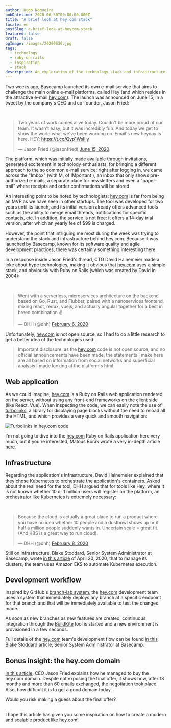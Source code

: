 ```yaml
---
author: Hugo Nogueira
pubDatetime: 2020-06-30T00:00:00.000Z
title: "A brief look at hey.com stack"
locale: en
postSlug: a-brief-look-at-heycom-stack
featured: false
draft: false
ogImage: /images/20200630.jpg
tags:
  - technology
  - ruby-on-rails
  - inspiration
  - stack
description: An exploration of the technology stack and infrastructure behind Basecamp's Hey email service, including Ruby on Rails, Kubernetes, and their development workflow.
---
```


Two weeks ago, Basecamp launched its own e-mail service that aims to challenge the main online e-mail platforms, called Hey (and which resides in the attractive e-mail [hey.com](hey.com)). The launch was announced on June 15, in a tweet by the company's CEO and co-founder, Jason Fried:

<br/>
<blockquote class="twitter-tweet"><p lang="en" dir="ltr">Two years of work comes alive today. Couldn't be more proud of our team. It wasn't easy, but it was incredibly fun. And today we get to show the world what we've been working on. Email's new heyday is here. HEY: <a href="https://t.co/Qyp1WsIIly">https://t.co/Qyp1WsIIly</a></p>&mdash; Jason Fried (@jasonfried) <a href="https://twitter.com/jasonfried/status/1272533092939505664?ref_src=twsrc%5Etfw">June 15, 2020</a></blockquote>

The platform, which was initially made available through invitations, generated excitement in technology enthusiasts, for bringing a different approach to the so common e-mail service: right after logging in, we came across the "Imbox" (with M, of IMportant ), an inbox that only shows pre-authorized e-mails, a separate place for newsletters and even a "paper-trail" where receipts and order confirmations will be stored.

An interesting point to be noted by technologists: [hey.com](http://hey.com) is far from being an MVP as we have seen in other startups. The tool was developed for two years until its launch, and its initial version already offers advanced tools such as the ability to merge email threads, notifications for specific contacts, etc. In addition, the service is not free: it offers a 14-day trial version, after which an yearly fee of $99 is charged.

However, the point that intriguing me most during the week was trying to understand the stack and infrastructure behind hey.com. Because it was launched by Basecamp, known for its software quality and agile development practices, there was certainly something interesting there.

In a response inside Jason Fried's thread, CTO David Hainemeier made a joke about hype technologies, making it obvious that [hey.com](http://hey.com) uses a simple stack, and obviously with Ruby on Rails (which was created by David in 2004):

<br/>
<blockquote class="twitter-tweet"><p lang="en" dir="ltr">Went with a serverless, microservices architecture on the backend based on Go, Rust, and Flubber, paired with a nanoservices frontend, mixing react, redux, vuejs, and actually angular together for a best in breed combination ✌️</p>&mdash; DHH (@dhh) <a href="https://twitter.com/dhh/status/1225506212265037827?ref_src=twsrc%5Etfw">February 6, 2020</a></blockquote>

Unfortunately, [hey.com](http://hey.com) is not open source, so I had to do a little research to get a better idea of the technologies used.

> Important disclosure: as the [hey.com](http://hey.com) code is not open source, and no official announcements have been made, the statements I make here are all based on information from social networks and superficial analysis I made looking at the platform's html.

## Web application

As we could imagine, [hey.com](http://hey.com) is a Ruby on Rails web application rendered on the server, without using any front-end frameworks on the client side (like React, Vue). When inspecting the code, we can easily note the use of [turbolinks](https://github.com/turbolinks/turbolinks), a library for displaying page blocks without the need to reload all the HTML, and which provides a very quick and smooth navigation:

![Turbolinks in hey.com code](/images/20200630_web.png 'Turbolinks')

I'm not going to dive into the [hey.com](http://hey.com) Ruby on Rails application here very much, but if you're interested, Matouš Borák wrote a very in-depth article [here](https://dev.to/borama/a-few-sneak-peeks-into-hey-com-technology-i-intro-4bjg).

## Infrastructure

Regarding the application's infrastructure, David Hainemeier explained that they chose Kubernetes to orchestrate the application's containers. Asked about the real need for the tool, DHH argued that for tools like Hey, where it is not known whether 10 or 1 million users will register on the platform, an orchestrator like Kubernetes is extremely necessary:

<br/>
<blockquote class="twitter-tweet"><p lang="en" dir="ltr">Because the cloud is actually a great place to run a product where you have no idea whether 10 people and a dustbowl shows up or if half a million people suddenly wants in. Uncertain scale = great fit. (And K8S is a great way to run cloud).</p>&mdash; DHH (@dhh) <a href="https://twitter.com/dhh/status/1226252386252947456?ref_src=twsrc%5Etfw">February 8, 2020</a></blockquote>

Still on infrastructure, Blake Stoddard, Senior System Administrator at Basecamp, wrote [in this article](https://m.signalvnoise.com/seamless-branch-deploys-with-kubernetes/) of April 20, 2020, that to manage its clusters, the team uses Amazon EKS to automate Kubernetes execution.

## Development workflow

Inspired by GitHub's [branch-lab system](https://github.blog/2015-06-02-deploying-branches-to-github-com/), the [hey.com](http://hey.com) development team uses a system that immediately deploys any branch at a specific endpoint for that branch and that will be immediately available to test the changes made.

As soon as new branches as new features are created, continuous integration through the [BuildKite](https://buildkite.com/) tool is started and a new environment is provisioned in a few seconds.

Full details of the [hey.com](http://hey.com) team's development flow can be found [in this Blake Stoddard article](https://m.signalvnoise.com/seamless-branch-deploys-with-kubernetes/), Senior System Administrator at Basecamp.

## Bonus insight: the hey.com domain

[In this article](https://m.signalvnoise.com/how-we-acquired-hey-com/), CEO Jason Fried explains how he managed to buy the hey.com domain. Despite not exposing the final offer, it shows how, after 18 months and more than 60 emails exchanged, the negotiation took place. Also, how difficult it is to get a good domain today.

Would you risk making a guess about the final offer?

##

I hope this article has given you some inspiration on how to create a modern and scalable product like hey.com!